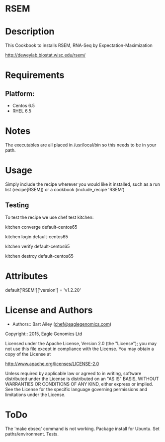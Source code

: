 # RSEM

Description
===========

This Cookbook to installs RSEM, RNA-Seq by Expectation-Maximization

http://deweylab.biostat.wisc.edu/rsem/


Requirements
============

## Platform:

* Centos 6.5
* RHEL 6.5

Notes
=====
The executables are all placed in /usr/local/bin so this needs to be in your path. 

Usage
=====
Simply include the recipe wherever you would like it installed, such as a run list (recipe[RSEM]) or a cookbook (include_recipe 'RSEM')


## Testing
To test the recipe we use chef test kitchen:

kitchen converge default-centos65 

kitchen login default-centos65

kitchen verify default-centos65

kitchen destroy default-centos65

Attributes
==========
default['RSEM']['version'] =  'v1.2.20'
    
License and Authors
===================

* Authors:: Bart Ailey (<chef@eaglegenomics.com>)
    
Copyright:: 2015, Eagle Genomics Ltd
    
Licensed under the Apache License, Version 2.0 (the "License");
you may not use this file except in compliance with the License.
You may obtain a copy of the License at

http://www.apache.org/licenses/LICENSE-2.0

Unless required by applicable law or agreed to in writing, software
distributed under the License is distributed on an "AS IS" BASIS,
WITHOUT WARRANTIES OR CONDITIONS OF ANY KIND, either express or implied.
See the License for the specific language governing permissions and
limitations under the License.
    
ToDo
====
    
The 'make ebseq' command is not working. 
Package install for Ubuntu.
Set paths/environment.
Tests.
